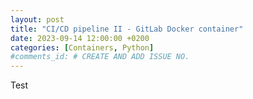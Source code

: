 ```yaml
---
layout: post
title: "CI/CD pipeline II - GitLab Docker container"
date: 2023-09-14 12:00:00 +0200
categories: [Containers, Python]
#comments_id: # CREATE AND ADD ISSUE NO.
---
```


Test
